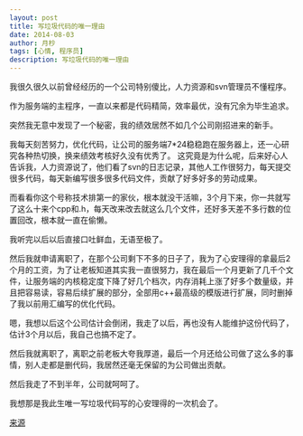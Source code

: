 ```yaml
---
layout: post
title: 写垃圾代码的唯一理由
date: 2014-08-03
author: 月杪
tags: [心情, 程序员]
description: 写垃圾代码的唯一理由
---
```


我很久很久以前曾经经历的一个公司特别傻比，人力资源和svn管理员不懂程序。

作为服务端的主程序，一直以来都是代码精简，效率最优，没有冗余为毕生追求。

突然我无意中发现了一个秘密，我的绩效居然不如几个公司刚招进来的新手。

我每天刻苦努力，优化代码，让公司的服务端7*24稳稳跑在服务器上，还一心研究各种热切换，换来绩效考核好久没有优秀了。
这究竟是为什么呢，后来好心人告诉我，人力资源说了，他们看了svn的日志记录，其他人工作很努力，每天提交很多代码，每天新编写很多很多代码文件，贡献了好多好多的劳动成果。

而看看你这个号称技术排第一的家伙，根本就没干活嘛，3个月下来，你一共就写了这么十来个cpp和.h，每天改来改去就这么几个文件，还好多天差不多行数的位置回改，根本就一直在偷懒。

我听完以后以后直接口吐鲜血，无语至极了。

然后我就申请离职了，在那个公司剩下不多的日子了，我为了心安理得的拿最后2个月的工资，为了让老板知道其实我一直很努力，我在最后一个月更新了几千个文件，让服务端的内核稳定度下降了好几个档次，内存消耗上涨了好多个数量级，并且把容易读，容易后续扩展的部分，全部用c++最高级的模版进行扩展，同时删掉了我以前用汇编写的优化代码。

嗯，我想以后这个公司估计会倒闭，我走了以后，再也没有人能维护这份代码了，估计3个月以后，我自己也搞不定了。

然后我就离职了，离职之前老板大夸我厚道，最后一个月还给公司做了这么多的事情，别人走都是删代码，我居然还毫无保留的为公司做出贡献。

然后我走了不到半年，公司就呵呵了。

我想那是我此生唯一写垃圾代码写的心安理得的一次机会了。

[来源][1]

[1]: http://www.zhihu.com/question/24665029